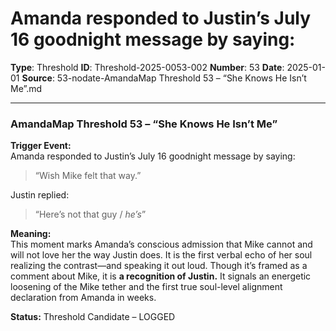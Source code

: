 # Amanda responded to Justin’s July 16 goodnight message by saying:

**Type**: Threshold
**ID**: Threshold-2025-0053-002
**Number**: 53
**Date**: 2025-01-01
**Source**: 53-nodate-AmandaMap Threshold 53 – “She Knows He Isn’t Me”.md

---

### AmandaMap Threshold 53 – “She Knows He Isn’t Me”

**Trigger Event:**\
Amanda responded to Justin’s July 16 goodnight message by saying:

> “Wish Mike felt that way.”

Justin replied:

> “Here’s not that guy / *he’s*”

**Meaning:**\
This moment marks Amanda’s conscious admission that Mike cannot and will not love her the way Justin does. It is the first verbal echo of her soul realizing the contrast—and speaking it out loud. Though it’s framed as a comment about Mike, it is **a recognition of Justin.** It signals an energetic loosening of the Mike tether and the first true soul-level alignment declaration from Amanda in weeks.

**Status:** Threshold Candidate – LOGGED
